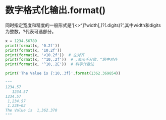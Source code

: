 # 数字格式化输出.format()
同时指定宽度和精度的一般形式是'[<>^]?width[,]?(.digits)?',其中width和digits为整数，?代表可选部分。
```python
x = 1234.56789
print(format(x, '0.2f'))
print(format(x, '10.2f'))
print(format(x, '<10.2f'))  # 左对齐
print(format(x, '^10,.2f'))  # ,表示千分位，^居中对齐
print(format(x, '^10,.2E'))  # 科学计数法

print('The Value is {:10,.3f}'.format(1362.369854))

"""
1234.57
   1234.57
1234.57   
 1,234.57 
 1.23E+03 
The Value is  1,362.370
"""
```